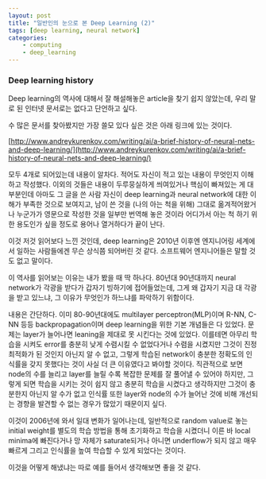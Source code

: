 ```yaml
---
layout: post
title: "일반인의 눈으로 본 Deep Learning (2)"
tags: [deep learning, neural network]
categories:
    - computing
    - deep_learning
---
```


### Deep learning history

Deep learning의 역사에 대해서 잘 해설해놓은 article을 찾기 쉽지 않았는데, 우리 말로 된 인터넷 문서로는 없다고 단언하고 싶다. 

수 많은 문서를 찾아봤지만 가장 쓸모 있다 싶은 것은 아래 링크에 있는 것이다. 

[http://www.andreykurenkov.com/writing/ai/a-brief-history-of-neural-nets-and-deep-learning/](http://www.andreykurenkov.com/writing/ai/a-brief-history-of-neural-nets-and-deep-learning/)

모두 4개로 되어있는데 내용이 알차다. 적어도 자신이 적고 있는 내용이 무엇인지 이해하고 작성했다. 이외의 것들은 내용이 두루뭉실하게 씌여있거나 핵심이 빠져있는 게 대부분인데 아마도 그 글을 쓴 사람 자신이 deep learning과 neural network에 대한 이해가 부족한 것으로 보여지고, 남이 쓴 것을 (나의 아는 척을 위해) 그대로 옮겨적어왔거나 누군가가 영문으로 작성한 것을 일부만 번역해 놓은 것이라 어디가서 아는 척 하기 위한 용도인가 싶을 정도로 용어나 열거하다가 끝이 난다.

이것 저것 읽어보다 느낀 것인데, deep learning은 2010년 이후엔 엔지니어링 세계에서 일하는 사람들에겐 무슨 상식쯤 되어버린 것 같다. 소프트웨어 엔지니어들은 말할 것도 없고 말이다. 

이 역사를 읽어보는 이유는 내가 봤을 때 딱 하나다. 80년대 90년대까지 neural network가 각광을 받다가 갑자기 빙하기에 접어들었는데, 그게 왜 갑자기 지금 대 각광을 받고 있느냐, 그 이유가 무엇인가 하느냐를 파악하기 위함이다. 

내용은 간단하다. 이미 80-90년대에도 multilayer perceptron(MLP)이며 R-NN, C-NN 등등 backpropagation이며 deep learning을 위한 기본 개념들은 다 있었다. 문제는 layer가 늘어나면 leaning을 제대로 못 시킨다는 것에 있었다. 이를테면 아무리 학습을 시켜도 error를 충분히 낮게 수렴시킬 수 없었다거나 수렴을 시켰지만 그것이 진정 최적화가 된 것인지 아닌지 알 수 없고, 그렇게 학습된 network이 충분한 정확도의 인식률을 갖지 못했다는 것이 사실 더 큰 이유였다고 봐야할 것이다. 직관적으로 보면 node의 수를 늘리고 layer를 늘릴 수록 복잡한 문제를 잘 풀어낼 수 있어야 하지만, 그렇게 되면 학습을 시키는 것이 쉽지 않고 충분히 학습을 시켰다고 생각하지만 그것이 충분한지 아닌지 알 수가 없고 인식률 또한 layer와 node의 수가 늘어난 것에 비해 개선되는 경향을 발견할 수 없는 경우가 많았기 때문이지 싶다.

이것이 2006년에 와서 일대 변화가 일어나는데, 일반적으로 random value로 놓는 initial weight를 별도의 학습 방법을 통해 초기화하고 학습을 시켰더니 이른 바 local minima에 빠진다거나 망 자체가 saturate되거나 아니면 underflow가 되지 않고 매우 빠르게 그리고 인식률을 높여 학습할 수 있게 되었다는 것이다.

이것을 어떻게 해냈냐는 따로 예를 들어서 생각해보면 좋을 것 같다. 